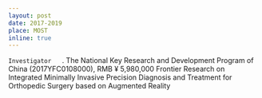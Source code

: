 ```yaml
---
layout: post
date: 2017-2019
place: MOST
inline: true
---
```


`Investigator	`.
The National Key Research and Development Program of China (2017YFC0108000), RMB ¥ 5,980,000
Frontier Research on Integrated Minimally Invasive Precision Diagnosis and Treatment for Orthopedic Surgery based on Augmented Reality
